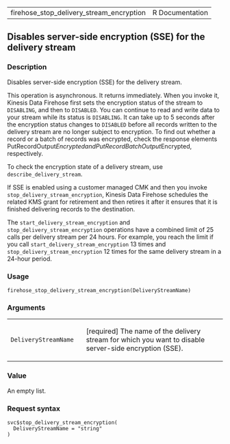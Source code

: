 <table style="width: 100%;">
<tbody>
<tr class="odd">
<td>firehose_stop_delivery_stream_encryption</td>
<td style="text-align: right;">R Documentation</td>
</tr>
</tbody>
</table>

## Disables server-side encryption (SSE) for the delivery stream

### Description

Disables server-side encryption (SSE) for the delivery stream.

This operation is asynchronous. It returns immediately. When you invoke
it, Kinesis Data Firehose first sets the encryption status of the stream
to `DISABLING`, and then to `DISABLED`. You can continue to read and
write data to your stream while its status is `DISABLING`. It can take
up to 5 seconds after the encryption status changes to `DISABLED` before
all records written to the delivery stream are no longer subject to
encryption. To find out whether a record or a batch of records was
encrypted, check the response elements PutRecordOutput$Encrypted and
PutRecordBatchOutput$Encrypted, respectively.

To check the encryption state of a delivery stream, use
`describe_delivery_stream`.

If SSE is enabled using a customer managed CMK and then you invoke
`stop_delivery_stream_encryption`, Kinesis Data Firehose schedules the
related KMS grant for retirement and then retires it after it ensures
that it is finished delivering records to the destination.

The `start_delivery_stream_encryption` and
`stop_delivery_stream_encryption` operations have a combined limit of 25
calls per delivery stream per 24 hours. For example, you reach the limit
if you call `start_delivery_stream_encryption` 13 times and
`stop_delivery_stream_encryption` 12 times for the same delivery stream
in a 24-hour period.

### Usage

    firehose_stop_delivery_stream_encryption(DeliveryStreamName)

### Arguments

<table>
<colgroup>
<col style="width: 35%" />
<col style="width: 65%" />
</colgroup>
<tbody>
<tr class="odd">
<td><code
id="firehose_stop_delivery_stream_encryption_:_DeliveryStreamName">DeliveryStreamName</code></td>
<td><p>[required] The name of the delivery stream for which you want to
disable server-side encryption (SSE).</p></td>
</tr>
</tbody>
</table>

### Value

An empty list.

### Request syntax

    svc$stop_delivery_stream_encryption(
      DeliveryStreamName = "string"
    )
